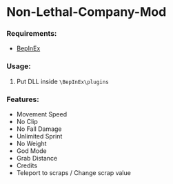 # Non-Lethal-Company-Mod


### Requirements:
- [BepInEx](https://github.com/BepInEx/BepInEx)

### Usage:
1. Put DLL inside `\BepInEx\plugins`

### Features:
- Movement Speed
- No Clip
- No Fall Damage
- Unlimited Sprint
- No Weight
- God Mode
- Grab Distance
- Credits
- Teleport to scraps / Change scrap value